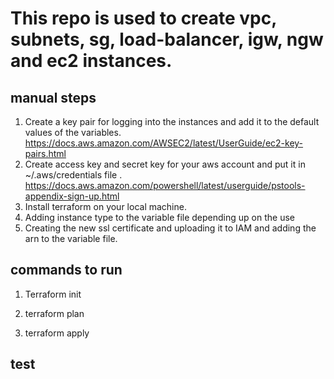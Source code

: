 # This repo is used to create vpc, subnets, sg, load-balancer, igw, ngw and ec2 instances.

## manual steps

1) Create a key pair for logging into the instances and add it to the default values of the variables. https://docs.aws.amazon.com/AWSEC2/latest/UserGuide/ec2-key-pairs.html 
2) Create access key and secret key for your aws account and put it in ~/.aws/credentials file . https://docs.aws.amazon.com/powershell/latest/userguide/pstools-appendix-sign-up.html
3) Install terraform on your local machine.
4) Adding instance type to the variable file depending up on the use
5) Creating the new ssl certificate and uploading it to IAM and adding the arn to the variable file.

## commands to run

1) Terraform init 
2) terraform plan

3) terraform apply

## test
